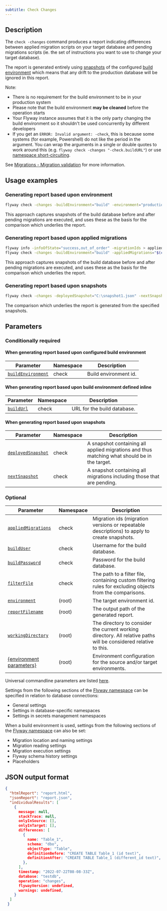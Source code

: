 ```yaml
---
subtitle: Check Changes
---
```


## Description

The `check -changes` command produces a report indicating differences between applied migration scripts on your target database and pending migrations scripts (ie. the set of instructions you want to use to change your target database).

The report is generated entirely using [snapshots](https://documentation.red-gate.com/display/FD/Snapshots) of the configured [build environment](https://documentation.red-gate.com/display/FD/Shadow+and+build+environments) which means that any drift to the production database will be ignored in this report.

Note:

- There is no requirement for the build environment to be in your production system
- Please note that the build environment **may be cleaned** before the operation starts
- Your Flyway instance assumes that it is the only party changing the build environment so it shouldn't be used concurrently by different developers
- If you get an `ERROR: Invalid argument: -check`, this is because some systems (for example, Powershell) do not like the period in the argument. You can wrap the arguments in a single or double quotes to work around this (e.g. `flyway check -changes "-check.buildURL"`) or use [namespace short-circuiting](https://documentation.red-gate.com/display/FD/Configuration+namespaces).

See [Migrations - Migration validation](https://documentation.red-gate.com/display/FD/Migrations) for more information.

## Usage examples

### Generating report based upon environment

```bash
flyway check -changes -buildEnvironment="build" -environment="production"
```

This approach captures snapshots of the build database before and after pending migrations are executed, and uses these as the basis for the comparison which underlies the report.

### Generating report based upon applied migrations

```bash
flyway info -infoOfState="success,out_of_order" -migrationIds > appliedMigrations.txt
flyway check -changes -buildEnvironment="build" -appliedMigrations="$(cat appliedMigrations.txt)
```

This approach captures snapshots of the build database before and after pending migrations are executed, and uses these as the basis for the comparison which underlies the report.

### Generating report based upon snapshots

```bash
flyway check -changes -deployedSnapshot="C:\snapshot1.json" -nextSnapshot="C:\snapshot2.json"
```

The comparison which underlies the report is generated from the specified snapshots.

## Parameters

### Conditionally required

#### When generating report based upon configured build environment

| Parameter                                                                                                            | Namespace | Description           |
|----------------------------------------------------------------------------------------------------------------------|-----------|-----------------------|
| [`buildEnvironment`](<Configuration/Flyway Namespace/Flyway Check Namespace/Flyway Check Build Environment Setting>) | check     | Build environment id. |

#### When generating report based upon build environment defined inline

| Parameter                                                                                            | Namespace | Description                 |
|------------------------------------------------------------------------------------------------------|-----------|-----------------------------|
| [`buildUrl`](<Configuration/Flyway Namespace/Flyway Check Namespace/Flyway Check Build URL Setting>) | check     | URL for the build database. |

#### When generating report based upon snapshots

| Parameter                                                                                                            | Namespace | Description                                                                                  |
|----------------------------------------------------------------------------------------------------------------------|-----------|----------------------------------------------------------------------------------------------|
| [`deployedSnapshot`](<Configuration/Flyway Namespace/Flyway Check Namespace/Flyway Check Deployed Snapshot Setting>) | check     | A snapshot containing all applied migrations and thus matching what should be in the target. |
| [`nextSnapshot`](<Configuration/Flyway Namespace/Flyway Check Namespace/Flyway Check Next Snapshot Setting>)         | check     | A snapshot containing all migrations including those that are pending.                       |

### Optional

| Parameter                                                                                                              | Namespace | Description                                                                                                      |
|------------------------------------------------------------------------------------------------------------------------|-----------|------------------------------------------------------------------------------------------------------------------|
| [`appliedMigrations`](<Configuration/Flyway Namespace/Flyway Check Namespace/Flyway Check Applied Migrations Setting>) | check     | Migration ids (migration versions or repeatable descriptions) to apply to create snapshots.                      |
| [`buildUser`](<Configuration/Flyway Namespace/Flyway Check Namespace/Flyway Check Build User Setting>)                 | check     | Username for the build database.                                                                                 |
| [`buildPassword`](<Configuration/Flyway Namespace/Flyway Check Namespace/Flyway Check Build Password Setting>)         | check     | Password for the build database.                                                                                 |
| [`filterFile`](<Configuration/Flyway Namespace/Flyway Check Namespace/Flyway Check Filter File Setting>)               | check     | The path to a filter file, containing custom filtering rules for excluding objects from the comparisons.         |
| [`environment`](<Configuration/Flyway Namespace/Flyway Environment Setting>)                                           | (root)    | The target environment id.                                                                                       |
| [`reportFilename`](<Configuration/Flyway Namespace/Flyway Report Filename Setting>)                                    | (root)    | The output path of the generated report.                                                                         |
| [`workingDirectory`](<Command-line Parameters/Working Directory Parameter>)                                             | (root)    | The directory to consider the current working directory. All relative paths will be considered relative to this. |
| [{environment parameters}](<Configuration/Environments Namespace>)                                                     | (root)    | Environment configuration for the source and/or target environments.                                             |

Universal commandline parameters are listed [here](<Command-line Parameters>).

Settings from the following sections of the [Flyway namespace](<Configuration/Flyway Namespace>) can be specified in relation to database connections:
* General settings
* Settings in database-specific namespaces
* Settings in secrets management namespaces

When a build environment is used, settings from the following sections of the [Flyway namespace](<Configuration/Flyway Namespace>) can also be set:
* Migration location and naming settings
* Migration reading settings
* Migration execution settings
* Flyway schema history settings
* Placeholders

## JSON output format

```json
{
  "htmlReport": "report.html",
  "jsonReport": "report.json",
  "individualResults": [
    {
      message: null,
      stackTrace: null,
      onlyInSource: [],
      onlyInTarget: [],
      differences: [
        {
          name: "Table_1",
          schema: "dbo",
          objectType: "Table",
          definitionBefore: "CREATE TABLE Table_1 (id text)",
          definitionAfter: "CREATE TABLE Table_1 (different_id text)",
        },
      ],
      timestamp: "2022-07-22T08-08-33Z",
      database: "testdb",
      operation: "changes",
      flywayVersion: undefined,
      warnings: undefined,
    }
  ]
 }
```